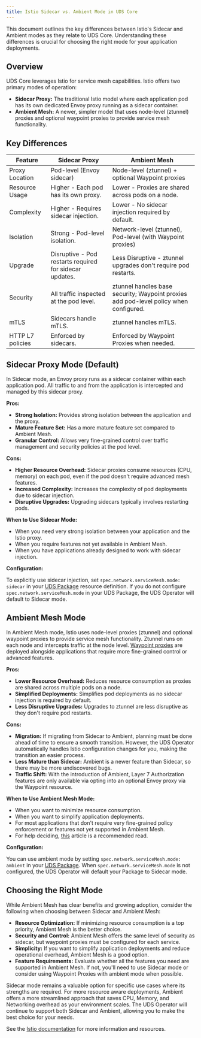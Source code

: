 ```yaml
---
title: Istio Sidecar vs. Ambient Mode in UDS Core
---
```


This document outlines the key differences between Istio's Sidecar and Ambient modes as they relate to UDS Core. Understanding these differences is crucial for choosing the right mode for your application deployments.

## Overview

UDS Core leverages Istio for service mesh capabilities. Istio offers two primary modes of operation:

*   **Sidecar Proxy:** The traditional Istio model where each application pod has its own dedicated Envoy proxy running as a sidecar container.
*   **Ambient Mesh:** A newer, simpler model that uses node-level (ztunnel) proxies and optional waypoint proxies to provide service mesh functionality.

## Key Differences

| Feature           | Sidecar Proxy                                      | Ambient Mesh                                                                 |
| ----------------- | -------------------------------------------------- | ---------------------------------------------------------------------------- |
| Proxy Location    | Pod-level (Envoy sidecar)                          | Node-level (ztunnel) + optional Waypoint proxies                             |
| Resource Usage    | Higher - Each pod has its own proxy.               | Lower - Proxies are shared across pods on a node.                            |
| Complexity        | Higher - Requires sidecar injection.              | Lower - No sidecar injection required by default.                             |
| Isolation         | Strong - Pod-level isolation.                      | Network-level (ztunnel), Pod-level (with Waypoint proxies)                  |
| Upgrade           | Disruptive - Pod restarts required for sidecar updates. | Less Disruptive - ztunnel upgrades don't require pod restarts.             |
| Security          | All traffic inspected at the pod level.   | ztunnel handles base security; Waypoint proxies add pod-level policy when configured. |
| mTLS              | Sidecars handle mTLS.                              | ztunnel handles mTLS.                                                        |
| HTTP L7 policies  | Enforced by sidecars.                              | Enforced by Waypoint Proxies when needed.                                   |

## Sidecar Proxy Mode (Default)

In Sidecar mode, an Envoy proxy runs as a sidecar container within each application pod. All traffic to and from the application is intercepted and managed by this sidecar proxy.

**Pros:**

*   **Strong Isolation:** Provides strong isolation between the application and the proxy.
*   **Mature Feature Set:** Has a more mature feature set compared to Ambient Mesh.
*   **Granular Control:** Allows very fine-grained control over traffic management and security policies at the pod level.

**Cons:**

*   **Higher Resource Overhead:** Sidecar proxies consume resources (CPU, memory) on each pod, even if the pod doesn't require advanced mesh features.
*   **Increased Complexity:** Increases the complexity of pod deployments due to sidecar injection.
*   **Disruptive Upgrades:** Upgrading sidecars typically involves restarting pods.

**When to Use Sidecar Mode:**

*   When you need very strong isolation between your application and the Istio proxy.
*   When you require features not yet available in Ambient Mesh.
*   When you have applications already designed to work with sidecar injection.

**Configuration:**

To explicitly use sidecar injection, set `spec.network.serviceMesh.mode: sidecar` in your [UDS Package](/reference/configuration/uds-operator/package/) resource definition. If you do not configure `spec.network.serviceMesh.mode` in your UDS Package, the UDS Operator will default to Sidecar mode.

## Ambient Mesh Mode

In Ambient Mesh mode, Istio uses node-level proxies (ztunnel) and optional waypoint proxies to provide service mesh functionality. Ztunnel runs on each node and intercepts traffic at the node level. [Waypoint proxies](https://istio.io/latest/docs/ambient/usage/waypoint/) are deployed alongside applications that require more fine-grained control or advanced features.

**Pros:**

*   **Lower Resource Overhead:** Reduces resource consumption as proxies are shared across multiple pods on a node.
*   **Simplified Deployments:** Simplifies pod deployments as no sidecar injection is required by default.
*   **Less Disruptive Upgrades:** Upgrades to ztunnel are less disruptive as they don't require pod restarts.

**Cons:**

*   **Migration:** If migrating from Sidecar to Ambient, planning must be done ahead of time to ensure a smooth transition. However, the UDS Operator automatically handles Istio configuration changes for you, making the transition an easier process.
*   **Less Mature than Sidecar:** Ambient is a newer feature than Sidecar, so there may be more undiscovered bugs.
*   **Traffic Shift:** With the introduction of Ambient, Layer 7 Authorization features are only available via opting into an optional Envoy proxy via the Waypoint resource.

**When to Use Ambient Mesh Mode:**

*   When you want to minimize resource consumption.
*   When you want to simplify application deployments.
*   For most applications that don't require very fine-grained policy enforcement or features not yet supported in Ambient Mesh.
*   For help deciding, [this](https://blog.howardjohn.info/posts/opinionated-istio/#ambient-mode) article is a recommended read.

**Configuration:**

You can use ambient mode by setting `spec.network.serviceMesh.mode: ambient` in your [UDS Package](/reference/configuration/uds-operator/package/). When `spec.network.serviceMesh.mode` is not configured, the UDS Operator will default your Package to Sidecar mode.

## Choosing the Right Mode
While Ambient Mesh has clear benefits and growing adoption, consider the following when choosing between Sidecar and Ambient Mesh:

*   **Resource Optimization:** If minimizing resource consumption is a top priority, Ambient Mesh is the better choice.
*   **Security and Control:** Ambient Mesh offers the same level of security as sidecar, but waypoint proxies must be configured for each service.
*   **Simplicity:** If you want to simplify application deployments and reduce operational overhead, Ambient Mesh is a good option.
*   **Feature Requirements:** Evaluate whether all the features you need are supported in Ambient Mesh. If not, you'll need to use Sidecar mode or consider using Waypoint Proxies with ambient mode when possible.

Sidecar mode remains a valuable option for specific use cases where its strengths are required. For more resource aware deployments, Ambient offers a more streamlined approach that saves CPU, Memory, and Networking overhead as your environment scales. The UDS Operator will continue to support both Sidecar and Ambient, allowing you to make the best choice for your needs.

See the [Istio documentation](https://istio.io/latest/docs/overview/dataplane-modes/#choosing-between-sidecar-and-ambient) for more information and resources.